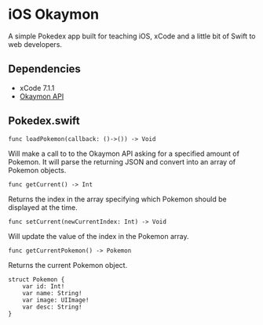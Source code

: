 iOS Okaymon
===

A simple Pokedex app built for teaching iOS, xCode and a little bit of Swift to web developers.

## Dependencies
* xCode 7.1.1
* [Okaymon API](https://github.com/hellobrian/okaymon)

## Pokedex.swift

```func loadPokemon(callback: ()->()) -> Void```

Will make a call to to the Okaymon API asking for a specified amount of Pokemon. It will parse the returning JSON and convert into an array of Pokemon objects.

```func getCurrent() -> Int```

Returns the index in the array specifying which Pokemon should be displayed at the time.

```func setCurrent(newCurrentIndex: Int) -> Void```

Will update the value of the index in the Pokemon array.

```func getCurrentPokemon() -> Pokemon```

Returns the current Pokemon object.

```
struct Pokemon {
    var id: Int!
    var name: String!
    var image: UIImage!
    var desc: String!
}
```
